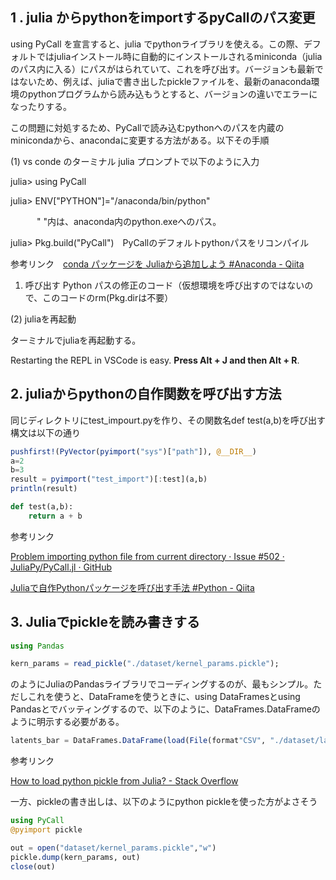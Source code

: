 ## 1 . julia からpythonをimportするpyCallのパス変更

  using PyCall を宣言すると、julia でpythonライブラリを使える。この際、デフォルトではjuliaインストール時に自動的にインストールされるminiconda（juliaのパス内に入る）にパスがはられていて、これを呼び出す。バージョンも最新ではないため、例えば、juliaで書き出したpickleファイルを、最新のanaconda環境のpythonプログラムから読み込もうとすると、バージョンの違いでエラーになったりする。

この問題に対処するため、PyCallで読み込むpythonへのパスを内蔵のminicondaから、anacondaに変更する方法がある。以下その手順  

(1) vs conde のターミナル julia プロンプトで以下のように入力

julia> using PyCall

julia> ENV["PYTHON"]="/anaconda/bin/python" 

　　　" "内は、anaconda内のpython.exeへのパス。

 julia> Pkg.build("PyCall")　PyCallのデフォルトpythonパスをリコンパイル

参考リンク　[conda パッケージを Juliaから追加しよう #Anaconda - Qiita](https://qiita.com/tenfu2tea/items/d2ac1427eaed7a548287)

1. 呼び出す Python パスの修正のコード（仮想環境を呼び出すのではないので、このコードのrm(Pkg.dirは不要）

(2) juliaを再起動

ターミナルでjuliaを再起動する。

Restarting the REPL in VSCode is easy. **Press Alt + J and then Alt + R**.



## 2. juliaからpythonの自作関数を呼び出す方法

同じディレクトリにtest_impourt.pyを作り、その関数名def test(a,b)を呼び出す構文は以下の通り



```julia
pushfirst!(PyVector(pyimport("sys")["path"]), @__DIR__)
a=2
b=3
result = pyimport("test_import")[:test](a,b)
println(result)
```

```python
def test(a,b):
    return a + b
```

参考リンク

[Problem importing python file from current directory · Issue #502 · JuliaPy/PyCall.jl · GitHub](https://github.com/JuliaPy/PyCall.jl/issues/502#issuecomment-433285447)

[Juliaで自作Pythonパッケージを呼び出す手法 #Python - Qiita](https://qiita.com/takahashi-ry/items/3ff9af58fc3c9175574a)



## 3. Juliaでpickleを読み書きする

```julia
using Pandas

kern_params = read_pickle("./dataset/kernel_params.pickle");
```

のようにJuliaのPandasライブラリでコーディングするのが、最もシンプル。ただしこれを使うと、DataFrameを使うときに、using DataFramesとusing Pandasとでバッティングするので、以下のように、DataFrames.DataFrameのように明示する必要がある。

``` julia
latents_bar = DataFrames.DataFrame(load(File(format"CSV", "./dataset/latents_gplvm.csv"); delim=',', header_exists=true))
```

参考リンク  

[How to load python pickle from Julia? - Stack Overflow](https://stackoverflow.com/questions/65720584/how-to-load-python-pickle-from-julia)



一方、pickleの書き出しは、以下のようにpython pickleを使った方がよさそう

```julia
using PyCall
@pyimport pickle

out = open("dataset/kernel_params.pickle","w")
pickle.dump(kern_params, out)
close(out)
```




